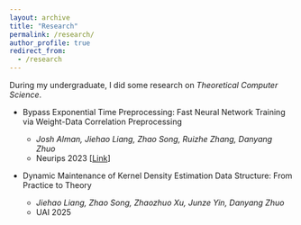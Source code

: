 ```yaml
---
layout: archive
title: "Research"
permalink: /research/
author_profile: true
redirect_from:
  - /research
---
```


During my undergraduate, I did some research on *Theoretical Computer Science*.

* Bypass Exponential Time Preprocessing: Fast Neural Network Training via Weight-Data Correlation Preprocessing
  - *Josh Alman, Jiehao Liang, Zhao Song, Ruizhe Zhang, Danyang Zhuo*
  - Neurips 2023 [[Link](https://arxiv.org/pdf/2211.14227)]
 
  
* Dynamic Maintenance of Kernel Density Estimation Data Structure: From Practice to Theory
  - *Jiehao Liang, Zhao Song, Zhaozhuo Xu, Junze Yin, Danyang Zhuo*
  - UAI 2025
